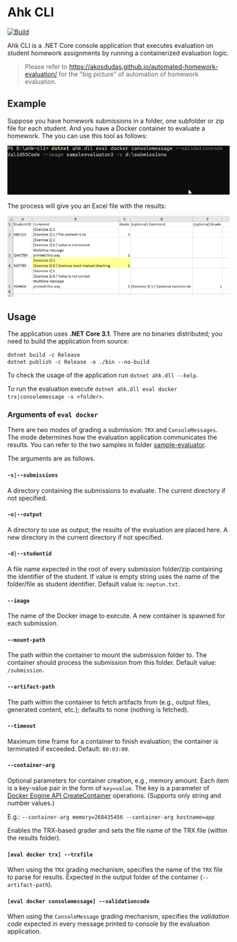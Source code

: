 # Ahk CLI

[![Build](https://github.com/akosdudas/ahk-cli/actions/workflows/build.yml/badge.svg)](https://github.com/akosdudas/ahk-cli/actions/workflows/build.yml)

Ahk CLI is a .NET Core console application that executes evaluation on student homework assignments by running a containerized evaluation logic.

> Please refer to <https://akosdudas.github.io/automated-homework-evaluation/> for the "big picture" of automation of homework evaluation.

## Example

Suppose you have homework submissions in a folder, one subfolder or zip file for each student. And you have a Docker container to evaluate a homework. The you can use this tool as follows:

![Example evaluation process](docs/images/cli-exec-example.gif)

The process will give you an Excel file with the results:

![Example output](docs/images/output-excel.png)

## Usage

The application uses **.NET Core 3.1**. There are no binaries distributed; you need to build the application from source:

```
dotnet build -c Release
dotnet publish -c Release -o ./bin --no-build
```

To check the usage of the application run `dotnet ahk.dll --help`.

To run the evaluation execute `dotnet ahk.dll eval docker trx|consolemessage -s <folder>`.

### Arguments of `eval docker`

There are two modes of grading a submission: `TRX` and `ConsoleMessages`. The mode determines how the evaluation application communicates the results. You can refer to the two samples in folder [sample-evaluator](sample-evaluator).

The arguments are as follows.

#### `-s|--submissions`

A directory containing the submissions to evaluate. The current directory if not specified.

#### `-o|--output`

A directory to use as output; the results of the evaluation are placed here. A new directory in the current directory if not specified.

#### `-d|--studentid`

A file name expected in the root of every submission folder/zip containing the identifier of the student. If value is empty string uses the name of the folder/file as student identifier. Default value is: `neptun.txt`.

#### `--image`

The name of the Docker image to execute. A new container is spawned for each submission.

#### `--mount-path`

The path within the container to mount the submission folder to. The container should process the submission from this folder. Default value: `/submission`.

#### `--artifact-path`

The path within the container to fetch artifacts from (e.g., output files, generated content, etc.); defaults to none (nothing is fetched).

#### `--timeout`

Maximum time frame for a container to finish evaluation; the container is terminated if exceeded. Default: `00:03:00`.

#### `--container-arg`

Optional parameters for container creation, e.g., memory amount. Each item is a key-value pair in the form of `key=value`. The key is a parameter of [Docker Engine API CreateContainer](https://docs.docker.com/engine/api/v1.30/#operation/ContainerCreate) operations. (Supports only string and number values.)

E.g.: `--container-arg memory=268435456 --container-arg hostname=app`

Enables the TRX-based grader and sets the file name of the TRX file (within the results folder).

#### `[eval docker trx] --trxfile`

When using the `TRX` grading mechanism, specifies the name of the `TRX` file to parse for results. Expected in the output folder of the container (`--artifact-path`).

#### `[eval docker consolemessage] --validationcode`

When using the `ConsoleMessage` grading mechanism, specifies the _validation code_ expected in every message printed to console by the evaluation application.
